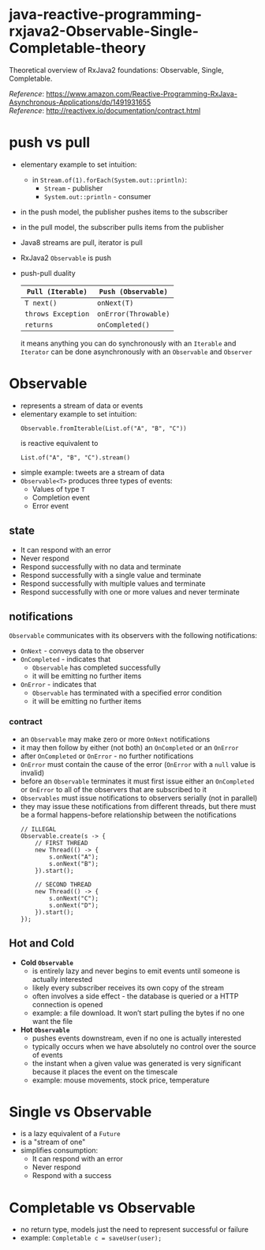 # java-reactive-programming-rxjava2-Observable-Single-Completable-theory
Theoretical overview of RxJava2 foundations: Observable, Single, Completable.

_Reference_: https://www.amazon.com/Reactive-Programming-RxJava-Asynchronous-Applications/dp/1491931655  
_Reference_: http://reactivex.io/documentation/contract.html

# push vs pull
* elementary example to set intuition: 
    * in `Stream.of(1).forEach(System.out::println)`:
        * `Stream` - publisher
        * `System.out::println` - consumer
* in the push model, the publisher pushes items to the subscriber
* in the pull model, the subscriber pulls items from the publisher
* Java8 streams are pull, iterator is pull
* RxJava2 `Observable` is push
* push-pull duality

    |`Pull (Iterable)`   |`Push (Observable)`   |
    |---|---|
    |`T next()`   |`onNext(T)`   |
    |`throws Exception`   |`onError(Throwable)`   |
    |`returns`   |`onCompleted()`   |

    it means anything you can do synchronously with an `Iterable` and `Iterator` can be done asynchronously 
with an `Observable` and `Observer`

# Observable
* represents a stream of data or events
* elementary example to set intuition:
    ```
    Observable.fromIterable(List.of("A", "B", "C"))
    ```
    is reactive equivalent to
    ```
    List.of("A", "B", "C").stream()
    ```
* simple example: tweets are a stream of data
* `Observable<T>` produces three types of events:
    * Values of type `T`
    * Completion event
    * Error event

## state
* It can respond with an error
* Never respond
* Respond successfully with no data and terminate
* Respond successfully with a single value and terminate
* Respond successfully with multiple values and terminate
* Respond successfully with one or more values and never terminate

## notifications
`Observable` communicates with its observers with the following notifications:
* `OnNext` - conveys data to the observer
* `OnCompleted` - indicates that 
    * `Observable` has completed successfully
    * it will be emitting no further items
* `OnError` - indicates that
    * `Observable` has terminated with a specified error condition
    * it will be emitting no further items

### contract
* an `Observable` may make zero or more `OnNext` notifications
* it may then follow by either (not both) an `OnCompleted` or an `OnError`
* after `OnCompleted` or `OnError` - no further notifications
* `OnError` must contain the cause of the error (`OnError` with a `null` value is invalid)
* before an `Observable` terminates it must first issue either an `OnCompleted` or `OnError` to 
all of the observers that are subscribed to it
* `Observables` must issue notifications to observers serially (not in parallel)
* they may issue these notifications from different threads, but there must be a formal happens-before 
relationship between the notifications
    ```
    // ILLEGAL
    Observable.create(s -> {
        // FIRST THREAD
        new Thread(() -> {
            s.onNext("A");
            s.onNext("B");
        }).start();
        
        // SECOND THREAD
        new Thread(() -> {
            s.onNext("C");
            s.onNext("D");
        }).start();
    });
    ```
    
## Hot and Cold
* **Cold `Observable`**
    * is entirely lazy and never begins to emit events until someone is actually interested
    * likely every subscriber receives its own copy of the stream
    * often involves a side effect - the database is queried or a HTTP connection is opened
    * example: a file download. It won’t start pulling the bytes if no one want the file
* **Hot `Observable`**
    * pushes events downstream, even if no one is actually interested
    * typically occurs when we have absolutely no control over the source of events
    * the instant when a given value was generated is very significant because it
      places the event on the timescale
    * example: mouse movements, stock price, temperature
    
# Single vs Observable
* is a lazy equivalent of a `Future`
* is a "stream of one"
* simplifies consumption:
    * It can respond with an error
    * Never respond
    * Respond with a success

# Completable vs Observable
* no return type, models just the need to represent successful or failure
* example: `Completable c = saveUser(user);`
